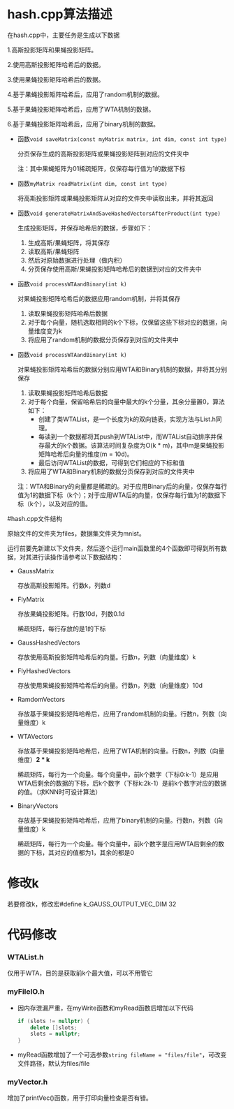 # hash.cpp算法描述

在hash.cpp中，主要任务是生成以下数据

1.高斯投影矩阵和果蝇投影矩阵。

2.使用高斯投影矩阵哈希后的数据。

3.使用果蝇投影矩阵哈希后的数据。

4.基于果蝇投影矩阵哈希后，应用了random机制的数据。

5.基于果蝇投影矩阵哈希后，应用了WTA机制的数据。

6.基于果蝇投影矩阵哈希后，应用了binary机制的数据。

* 函数`void saveMatrix(const myMatrix matrix, int dim, const int type)`

  分页保存生成的高斯投影矩阵或果蝇投影矩阵到对应的文件夹中

  注：其中果蝇矩阵为01稀疏矩阵，仅保存每行值为1的数据下标

* 函数`myMatrix readMatrix(int dim, const int type)`

  将高斯投影矩阵或果蝇投影矩阵从对应的文件夹中读取出来，并将其返回

* 函数`void generateMatrixAndSaveHashedVectorsAfterProduct(int type)`

  生成投影矩阵，并保存哈希后的数据，步骤如下：

  1. 生成高斯/果蝇矩阵，将其保存
  2. 读取高斯/果蝇矩阵
  3. 然后对原始数据进行处理（做内积）
  4. 分页保存使用高斯/果蝇投影矩阵哈希后的数据到对应的文件夹中

* 函数`void processWTAandBinary(int k)`

  对果蝇投影矩阵哈希后的数据应用random机制，并将其保存

  1. 读取果蝇投影矩阵哈希后数据
  2. 对于每个向量，随机选取相同的k个下标，仅保留这些下标对应的数据，向量维度变为k
  3. 将应用了random机制的数据分页保存到对应的文件夹中

* 函数`void processWTAandBinary(int k)`

  对果蝇投影矩阵哈希后的数据分别应用WTA和Binary机制的数据，并将其分别保存

  1. 读取果蝇投影矩阵哈希后数据
  2. 对于每个向量，保留哈希后的向量中最大的k个分量，其余分量置0，算法如下：
     * 创建了类WTAList，是一个长度为k的双向链表，实现方法与List.h同理。
     * 每读到一个数据都将其push到WTAList中，而WTAList自动排序并保存最大的k个数据。该算法时间复杂度为O(k * m)，其中m是果蝇投影矩阵哈希后向量的维度(m = 10d)。
     * 最后访问WTAList的数据，可得到它们相应的下标和值
  3. 将应用了WTA和Binary机制的数据分页保存到对应的文件夹中

  注：WTA和Binary的向量都是稀疏的。对于应用Binary后的向量，仅保存每行值为1的数据下标（k个）；对于应用WTA后的向量，仅保存每行值为1的数据下标（k个），以及对应的值。

#hash.cpp文件结构

原始文件的文件夹为files，数据集文件夹为mnist。

运行前要先新建以下文件夹，然后逐个运行main函数里的4个函数即可得到所有数据，对其进行读操作请参考以下数据结构：

* GaussMatrix

  存放高斯投影矩阵。行数k，列数d

* FlyMatrix

  存放果蝇投影矩阵。行数10d，列数0.1d

  稀疏矩阵，每行存放的是1的下标

* GaussHashedVectors

  存放使用高斯投影矩阵哈希后的向量。行数n，列数（向量维度）k

* FlyHashedVectors

  存放使用果蝇投影矩阵哈希后的向量。行数n，列数（向量维度）10d

* RamdomVectors

  存放基于果蝇投影矩阵哈希后，应用了random机制的向量。行数n，列数（向量维度）k 

* WTAVectors

  存放基于果蝇投影矩阵哈希后，应用了WTA机制的向量。行数n，列数（向量维度）**2 * k**

  稀疏矩阵，每行为一个向量。每个向量中，前k个数字（下标0:k-1）是应用WTA后剩余的数据的下标，后k个数字（下标k:2k-1）是前k个数字对应的数据的值。（求KNN时可设计算法）

* BinaryVectors

  存放基于果蝇投影矩阵哈希后，应用了binary机制的向量。行数n，列数（向量维度）k

  稀疏矩阵，每行为一个向量。每个向量中，前k个数字是应用WTA后剩余的数据的下标，其对应的值都为1，其余的都是0

# 修改k

若要修改k，修改宏#define k_GAUSS_OUTPUT_VEC_DIM 32

# 代码修改

### WTAList.h

仅用于WTA，目的是获取前k个最大值，可以不用管它

### myFileIO.h

* 因内存泄漏严重，在myWrite函数和myRead函数后增加以下代码

  ```c++
  if (slots != nullptr) {
      delete []slots;
      slots = nullptr;
  }
  ```

* myRead函数增加了一个可选参数`string fileName = "files/file"`，可改变文件路径，默认为files/file

### myVector.h

增加了printVec()函数，用于打印向量检查是否有错。